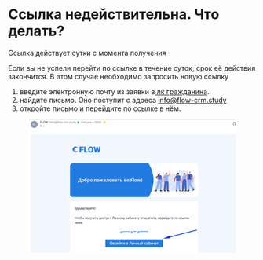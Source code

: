 # Ссылка недействительна. Что делать?

Cсылка действует сутки с момента получения

Если вы не успели перейти по ссылке в течение суток, срок её действия закончится. В этом случае необходимо запросить новую ссылку

1. введите электронную почту из заявки в[ лк гражданина](https://lk.flow-crm.study/).
2. найдите письмо. Оно поступит с адреса info@flow-crm.study
3. откройте письмо и перейдите по ссылке в нём.

<figure><img src=".gitbook/assets/image (15).png" alt=""><figcaption></figcaption></figure>

